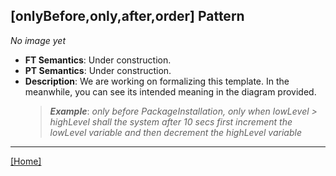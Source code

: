 ## [onlyBefore,only,after,order] Pattern
_No image yet_
 * **FT Semantics**: Under construction.
 * **PT Semantics**: Under construction.
 * **Description**: We are working on formalizing this template. In the meanwhile, you can see its intended meaning in the diagram provided.
   > **_Example_**: _only before PackageInstallation, only when lowLevel > highLevel shall the system  after 10 secs first  increment the lowLevel variable and then  decrement the highLevel variable_   
***
[[Home]](../semantics.md)